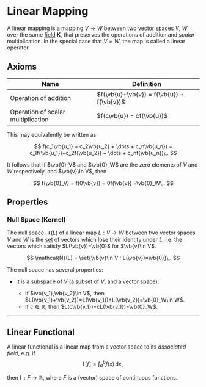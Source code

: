 # Linear Mapping

A linear mapping is a mapping $V\rightarrow W$ between two [vector spaces](vector-space.md) $V$, $W$ over the same [field](field.md) $\bm{K}$, that preserves the operations of addition and _scalar_ multiplication. In the special case that $V=W$, the map is called a linear operator.

## Axioms

| Name                               | Definition                                 |
| ---------------------------------- | ------------------------------------------ |
| Operation of addition              | $f(\vb{u}+\vb{v}) = f(\vb{u}) + f(\vb{v})$ |
| Operation of scalar multiplication | $f(c\vb{u}) = cf(\vb{u})$                  |

This may equivalently be written as

$$
    f(c_1\vb{u_1} + c_2\vb{u_2} + \dots + c_n\vb{u_n}) = c_1f(\vb{u_1})+c_2f(\vb{u_2}) + \dots + c_nf(\vb{u_n})\,.
$$

It follows that if $\vb{0}_V$ and $\vb{0}_W$ are the zero elements of $V$ and $W$ respectively, and $\vb{v}\in V$, then

$$
    f(\vb{0}_V) = f(0\vb{v}) = 0f(\vb{v}) =\vb{0}_W\,.
$$

## Properties

### Null Space (Kernel)

The null space $\mathcal{N}(L)$ of a linear map $L:V\rightarrow W$ between two vector spaces $V$ and $W$ is the [set](../set.md) of vectors which lose their identity under $L$, i.e. the vectors which satisfy $L(\vb{v})=\vb{0}$ for $\vb{v}\in V$:

$$
\mathcal{N}(L) = \set{\vb{v}\in V : L(\vb{v})=\vb{0}}\,.
$$

The null space has several properties:

- It is a subspace of $V$ (a subset of $V$, and a vector space):

  - If $\vb{v_1},\vb{v_2}\in V$, then $L(\vb{v_1}+\vb{v_2})=L(\vb{v_1})+L(\vb{v_2})=\vb{0}_W\in W$.
  - If $c\in \mathbb{R}$, then $L(c\vb{v_1})=cL(\vb{v_1})=\vb{0}_W$.

---

## Linear Functional

A linear functional is a linear map from a vector space to its _associated field_, e.g. if $$\operatorname{I}\mathopen{}\big[f\big]\mathclose{}=\int_a^bf(x)\,\mathrm{d}x\,,$$

then $\operatorname{I}: F\rightarrow \mathbb {R}$, where $F$ is a (vector) space of continuous functions.
